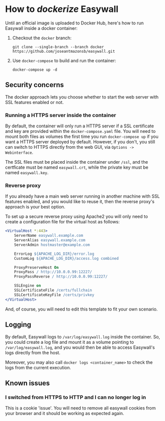 # How to *dockerize* Easywall

Until an official image is uploaded to Docker Hub, here's how to run Easywall inside a docker container:

1. Checkout the `docker` branch:
    ```
    git clone --single-branch --branch docker https://github.com/joseantmazonsb/easywall.git
    ```
2. Use `docker-compose` to build and run the container:
    ```
    docker-compose up -d
    ```

## Security concerns

The docker approach lets you choose whether to start the web server with SSL features enabled or not.

### Running a HTTPS server inside the container

By default, the container will only run a HTTPS server if a SSL certificate and key are provided within the `docker-compose.yaml` file. You will need to mount both files as volumes the first time you run `docker-compose up` if you want a HTTPS server deployed by default. However, if you don't, you still can switch to HTTPS directly from the web GUI, via `Options -> Webinterface`.

The SSL files must be placed inside the container under `/ssl`, and the certficate must be named `easywall.crt`, while the private key must be named `easywall.key`.

### Reverse proxy

If you already have a main web server running in another machine with SSL features enabled, and you would like to reuse it, then the reverse proxy's approach is your best option.

To set up a secure reverse proxy using Apache2 you will only need to create a configuration file for the virtual host as follows:

```apache
<VirtualHost *:443>
	ServerName easywall.example.com
	ServerAlias easywall.example.com
	ServerAdmin hostmaster@example.com

	ErrorLog ${APACHE_LOG_DIR}/error.log
	CustomLog ${APACHE_LOG_DIR}/access.log combined

	ProxyPreserveHost On
	ProxyPass / http://10.0.0.99:12227/
	ProxyPassReverse / http://10.0.0.99:12227/

	SSLEngine on
	SSLCertificateFile /certs/fullchain
	SSLCertificateKeyFile /certs/privkey
</VirtualHost>
```

And, of course, you will need to edit this template to fit your own scenario.

## Logging

By default, Easywall logs to `/var/log/easywall.log` inside the container. So, you could create a log file and mount it as a volume pointing to `/var/log/easywall.log`, and you would then be able to access Easywall's logs directly from the host.

Moreover, you may also call `docker logs <container_name>` to check the logs from the current execution.

## Known issues

### I switched from HTTPS to HTTP and I can no longer log in

This is a cookie 'issue'. You will need to remove all easywall cookies from your browser and it should be working as expected again.